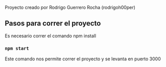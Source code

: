 Proyecto creado por Rodrigo Guerrero Rocha (rodrigoh00per)

## Pasos para correr el proyecto

Es necesario correr el comando npm install

### `npm start`

Este comando nos permite correr el proyecto y se levanta en puerto 3000<br />



